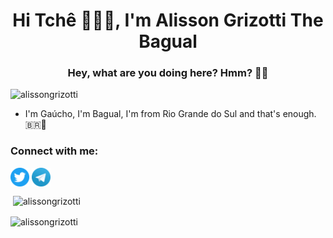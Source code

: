<h1 align="center">Hi Tchê 🙋🏻‍♂️, I'm Alisson Grizotti The Bagual</h1>
<h3 align="center">Hey, what are you doing here? Hmm? 😬😬</h3>

<p align="left"> <img src="https://komarev.com/ghpvc/?username=alissongrizotti&color=blue&style=flat&label=PROFILE+VIEWS" alt="alissongrizotti" /> </p>

- I'm Gaúcho, I'm Bagual, I'm from Rio Grande do Sul and that's enough. 🇧🇷🧉

<h3 align="left">Connect with me:</h3>
<p align="left">
<a href="https://twitter.com/bagualisson" target="blank"><img align="center" src="https://github.com/AlissonGrizotti/AlissonGrizotti/blob/main/twitter-icone.png" alt="bagualisson" height="30" width="30" /></a>
<a href="https://t.me/Bagualisson" target="blank"><img align="center" src="https://github.com/AlissonGrizotti/AlissonGrizotti/blob/main/telegram-icone-icon.png" alt="bagualisson" height="30" width="30" /></a>
</p>

<p>&nbsp;<img align="center" src="https://github-readme-stats.vercel.app/api?username=alissongrizotti&show_icons=true&locale=en" alt="alissongrizotti" /></p>

<p><img align="center" src="https://github-readme-streak-stats.herokuapp.com/?user=alissongrizotti&" alt="alissongrizotti" /></p>


